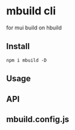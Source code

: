 # mbuild cli

for mui build on hbuild

## Install

```
npm i mbuild -D
```

## Usage

## API

## mbuild.config.js

